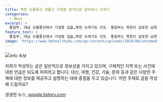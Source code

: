 ```yaml
---
title: 북한 오물풍선 생활고 기생충 분석으로 알아보니 쓰레기
categories:
  - News
excerpt: >
  통일부, 대남 오물풍선에서 기생충 검출…북한 쓰레기도 인도  통일부는 북한이 살포한 남한 오물풍선에서 퇴비 등 물질 중 기생충이 검출됐다고 밝혔다. 북한 주민의 생필품 쓰레기와 문건 등도 발견됐는데, 이는 대북전단에 대한 반발로 추정되며, 북한의 쓰레기를 통한 남한 공격으로 우려되고 있다. 해당 내용이 담긴 영상도 확인할 수 있다.
feature_text: >
  통일부, 대남 오물풍선에서 기생충 검출…북한 쓰레기도 인도  통일부는 북한이 살포한 남한 오물풍선에서 퇴비 등 물질 중 기생충이 검출됐다고 밝혔다. 북한 주민의 생필품 쓰레기와 문건 등도 발견됐는데, 이는 대북전단에 대한 반발로 추정되며, 북한의 쓰레기를 통한 남한 공격으로 우려되고 있다. 해당 내용이 담긴 영상도 확인할 수 있다.
image: 'https://www.behealthy4u.com/wp-content/uploads/2024/06/unnamed-file.png'
---
```


<p><img src="https://www.behealthy4u.com/wp-content/uploads/2024/06/unnamed-file.png" alt="info 속보" /></p>

<p>저희가 작성하는 글은 일반적으로 정보성을 가지고 있으며, 구체적인 지역 또는 사건에 대한 언급은 되도록 피하려고 합니다. 대신, 여행, 건강, 기술, 문화 등과 같은 다양한 주제에 대한 정보를 제공하고 설명하는 데에 중점을 두고 있습니다. 어떤 주제로 글을 작성해 드릴까요?</p>
생생한 뉴스, <a href="https://qoogle.tistory.com" rel="dofollow">qoogle.tistory.com</a>



